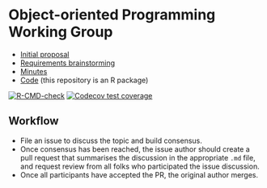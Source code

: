 # Object-oriented Programming Working Group

* [Initial proposal](proposal/proposal.org)
* [Requirements brainstorming](spec/requirements.md)
* [Minutes](minutes/)
* [Code](R/) (this repository is an R package)

<!-- badges: start -->
[![R-CMD-check](https://github.com/jimhester/OOP-WG/workflows/R-CMD-check/badge.svg)](https://github.com/jimhester/OOP-WG/actions)
[![Codecov test coverage](https://codecov.io/gh/jimhester/OOP-WG/branch/master/graph/badge.svg)](https://codecov.io/gh/jimhester/OOP-WG?branch=master)
<!-- badges: end -->

## Workflow

* File an issue to discuss the topic and build consensus.
* Once consensus has been reached, the issue author should create a pull 
  request that summarises the discussion in the appropriate `.md` file,
  and request review from all folks who participated the issue discussion.
* Once all participants have accepted the PR, the original author merges.
